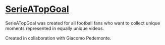 # [SerieATopGoal](https://github.com/AliH2000/SerieATopGoal/blob/main/Serie%20A%20Top%20Goal.pdf)
SerieATopGoal was created for all football fans who want to collect unique moments represented in equally unique videos.

Created in collaboration with Giacomo Pedemonte.
